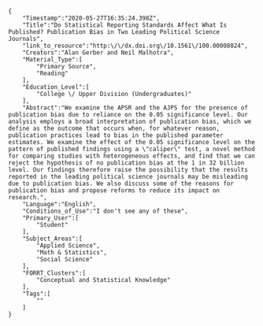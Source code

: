 
    {
        "Timestamp":"2020-05-27T16:35:24.398Z",
        "Title":"Do Statistical Reporting Standards Affect What Is Published? Publication Bias in Two Leading Political Science Journals",
        "link_to_resource":"http:\/\/dx.doi.org\/10.1561\/100.00008024",
        "Creators":"Alan Gerber and Neil Malhotra",
        "Material_Type":[
            "Primary Source",
            "Reading"
        ],
        "Education_Level":[
            "College \/ Upper Division (Undergraduates)"
        ],
        "Abstract":"We examine the APSR and the AJPS for the presence of publication bias due to reliance on the 0.05 significance level. Our analysis employs a broad interpretation of publication bias, which we define as the outcome that occurs when, for whatever reason, publication practices lead to bias in the published parameter estimates. We examine the effect of the 0.05 significance level on the pattern of published findings using a \"caliper\" test, a novel method for comparing studies with heterogeneous effects, and find that we can reject the hypothesis of no publication bias at the 1 in 32 billion level. Our findings therefore raise the possibility that the results reported in the leading political science journals may be misleading due to publication bias. We also discuss some of the reasons for publication bias and propose reforms to reduce its impact on research.",
        "Language":"English",
        "Conditions_of_Use":"I don't see any of these",
        "Primary_User":[
            "Student"
        ],
        "Subject_Areas":[
            "Applied Science",
            "Math & Statistics",
            "Social Science"
        ],
        "FORRT_Clusters":[
            "Conceptual and Statistical Knowledge"
        ],
        "Tags":[
            ""
        ]
    }
